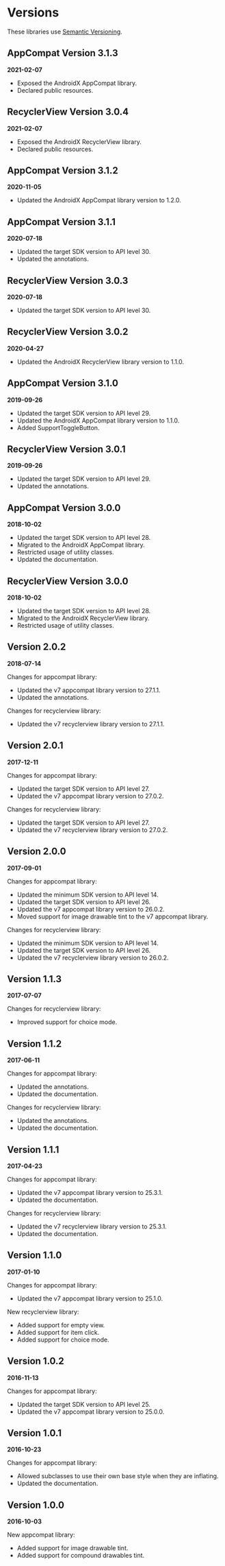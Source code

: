 # Versions

These libraries use [Semantic Versioning](https://semver.org/).

## AppCompat Version 3.1.3

**2021-02-07**

- Exposed the AndroidX AppCompat library.
- Declared public resources.

## RecyclerView Version 3.0.4

**2021-02-07**

- Exposed the AndroidX RecyclerView library.
- Declared public resources.

## AppCompat Version 3.1.2

**2020-11-05**

- Updated the AndroidX AppCompat library version to 1.2.0.

## AppCompat Version 3.1.1

**2020-07-18**

- Updated the target SDK version to API level 30.
- Updated the annotations.

## RecyclerView Version 3.0.3

**2020-07-18**

- Updated the target SDK version to API level 30.

## RecyclerView Version 3.0.2

**2020-04-27**

- Updated the AndroidX RecyclerView library version to 1.1.0.

## AppCompat Version 3.1.0

**2019-09-26**

- Updated the target SDK version to API level 29.
- Updated the AndroidX AppCompat library version to 1.1.0.
- Added SupportToggleButton.

## RecyclerView Version 3.0.1

**2019-09-26**

- Updated the target SDK version to API level 29.
- Updated the annotations.

## AppCompat Version 3.0.0

**2018-10-02**

- Updated the target SDK version to API level 28.
- Migrated to the AndroidX AppCompat library.
- Restricted usage of utility classes.
- Updated the documentation.

## RecyclerView Version 3.0.0

**2018-10-02**

- Updated the target SDK version to API level 28.
- Migrated to the AndroidX RecyclerView library.
- Restricted usage of utility classes.

## Version 2.0.2

**2018-07-14**

Changes for appcompat library:
- Updated the v7 appcompat library version to 27.1.1.
- Updated the annotations.

Changes for recyclerview library:
- Updated the v7 recyclerview library version to 27.1.1.

## Version 2.0.1

**2017-12-11**

Changes for appcompat library:
- Updated the target SDK version to API level 27.
- Updated the v7 appcompat library version to 27.0.2.

Changes for recyclerview library:
- Updated the target SDK version to API level 27.
- Updated the v7 recyclerview library version to 27.0.2.

## Version 2.0.0

**2017-09-01**

Changes for appcompat library:
- Updated the minimum SDK version to API level 14.
- Updated the target SDK version to API level 26.
- Updated the v7 appcompat library version to 26.0.2.
- Moved support for image drawable tint to the v7 appcompat library.

Changes for recyclerview library:
- Updated the minimum SDK version to API level 14.
- Updated the target SDK version to API level 26.
- Updated the v7 recyclerview library version to 26.0.2.

## Version 1.1.3

**2017-07-07**

Changes for recyclerview library:
- Improved support for choice mode.

## Version 1.1.2

**2017-06-11**

Changes for appcompat library:
- Updated the annotations.
- Updated the documentation.

Changes for recyclerview library:
- Updated the annotations.
- Updated the documentation.

## Version 1.1.1

**2017-04-23**

Changes for appcompat library:
- Updated the v7 appcompat library version to 25.3.1.
- Updated the documentation.

Changes for recyclerview library:
- Updated the v7 recyclerview library version to 25.3.1.
- Updated the documentation.

## Version 1.1.0

**2017-01-10**

Changes for appcompat library:
- Updated the v7 appcompat library version to 25.1.0.

New recyclerview library:
- Added support for empty view.
- Added support for item click.
- Added support for choice mode.

## Version 1.0.2

**2016-11-13**

Changes for appcompat library:
- Updated the target SDK version to API level 25.
- Updated the v7 appcompat library version to 25.0.0.

## Version 1.0.1

**2016-10-23**

Changes for appcompat library:
- Allowed subclasses to use their own base style when they are inflating.
- Updated the documentation.

## Version 1.0.0

**2016-10-03**

New appcompat library:
- Added support for image drawable tint.
- Added support for compound drawables tint.
